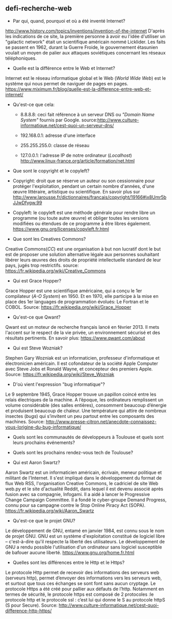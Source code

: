 ## defi-recherche-web

* Par qui, quand, pourquoi et où a été inventé Internet? 

http://www.history.com/topics/inventions/invention-of-the-internet D'après les indications de ce site, la première personne à avoir eu l'idée d'utiliser un "galactic network" était un scientifique
américain nommé Licklider. Les faits se passent en 1962, durant la Guerre Froide, le gouvernement étasunien voulait un moyen de palier aux attaques soviétiques concernant les réseaux téléphoniques.


* Quelle est la différence entre le Web et Internet?

Internet est le réseau informatique global et le Web (*World Wide Web*) est le systéme qui nous permet de naviguer de pages en pages. https://www.miximum.fr/blog/quelle-est-la-difference-entre-web-et-internet/


* Qu'est-ce que cela:

  - 8.8.8.8: ceci fait référence à un serveur DNS ou *"Domain Name System"* fournis par Google. source:http://www.culture-informatique.net/cest-quoi-un-serveur-dns/

  - 192.168.0.1: adresse d'une interface
  - 255.255.255.0: classe de réseau
  - 127.0.0.1: l'adresse IP de notre ordinateur (*Localhost*)
http://www.linux-france.org/article/formation/net.html


* Que sont le copyright et le copyleft?

 - Copyright: droit que se réserve un auteur ou son cessionnaire pour protéger l'exploitation, pendant un certain nombre d'années, d'une œuvre littéraire, artistique ou scientifique.
 En savoir plus sur http://www.larousse.fr/dictionnaires/francais/copyright/19166#ix8Umr5bJJwDfygw.99

 - Copyleft: le copyleft est une méthode générale pour rendre libre un programme (ou toute autre œuvre) et obliger toutes les versions modifiées ou étendues de ce programme à être libres également.
https://www.gnu.org/licenses/copyleft.fr.html


* Que sont les Creatives Commons?

Creative Commons(*CC*) est une organisation à but non lucratif dont le but est de proposer une solution alternative légale aux personnes souhaitant libérer leurs œuvres des droits de propriété intellectuelle standard de leur pays, jugés trop restrictifs. source: https://fr.wikipedia.org/wiki/Creative_Commons


* Qui est Grace Hopper?

Grace Hopper est une scientifique américaine, qui a conçu le 1er compilateur (*A-O System*) en 1950.
Et en 1970, elle participe à la mise en place des 1er languages de programmation évolués: Le Fortran et le COBOL. Source: https://fr.wikipedia.org/wiki/Grace_Hopper


* Qu'est-ce que Qwant?

Qwant est un moteur de recherche français lancé en février 2013. Il mets l'accent sur le respect de la vie privée, un environnement sécurisé et des résultats pertinents. En savoir plus: https://www.qwant.com/about


* Qui est Steve Wozniak?

Stephen Gary Wozniak est un informaticien, professeur d'informatique et électronicien américain.
Il est cofondateur de la société Apple Computer avec Steve Jobs et Ronald Wayne, et concepteur des premiers Apple. Source: https://fr.wikipedia.org/wiki/Steve_Wozniak


* D'où vient l'expression "bug informatique"?

Le 9 septembre 1945, Grace Hopper trouve un papillon coincé entre les  relais électriques de la machine. A l’époque, les ordinateurs remplissent un volume considérable (des salles entières), consomment beaucoup d’énergie et produisent beaucoup de chaleur. Une température qui attire de nombreux insectes (*bugs*) qui s’invitent un peu partout entre les composants des machines. Source: http://www.presse-citron.net/anecdote-connaissez-vous-lorigine-du-bug-informatique/


* Quels sont les communautés de développeurs à Toulouse et quels sont leurs prochains événements?


* Quels sont les prochains rendez-vous tech de Toulouse?


* Qui est Aaron Swartz?

Aaron Swartz est un informaticien américain, écrivain, meneur politique et militant de l'Internet. Il s'est impliqué dans le développement du format de flux Web RSS, l'organisation Creative Commons, le cadriciel de site Web web.py et le site d'actualité Reddit, dans lequel il est devenu associé après fusion avec sa compagnie, Infogami. Il a aidé à lancer le Progressive Change Campaign Committee.
Il a fondé le cyber-groupe Demand Progress, connu pour sa campagne contre le Stop Online Piracy Act (SOPA). https://fr.wikipedia.org/wiki/Aaron_Swartz


* Qu'est-ce que le projet GNU?

Le développement de GNU, entamé en janvier 1984, est connu sous le nom de projet GNU. GNU est un système d'exploitation constitué de logiciel libre – c'est-à-dire qu'il respecte la liberté des utilisateurs. Le développement de GNU a rendu possible l'utilisation d'un ordinateur sans logiciel susceptible de bafouer aucune liberté. https://www.gnu.org/home.fr.html


* Quelles sont les différences entre le Http et le Https?

Le protocole Http permet de recevoir des informations des serveurs web (serveurs http), permet d’envoyer des informations vers les serveurs web, et surtout que tous ces échanges se sont font sans aucun cryptage. Le protocole Https a été créé pour pallier aux défauts de l’http. Notamment en termes de sécurité, le protocole https est composé de 2 protocoles :le protocole http et le protocole ssl : c’est lui qui donne le S au protocole httpS (S pour Secure). Source: http://www.culture-informatique.net/cest-quoi-difference-http-https/



